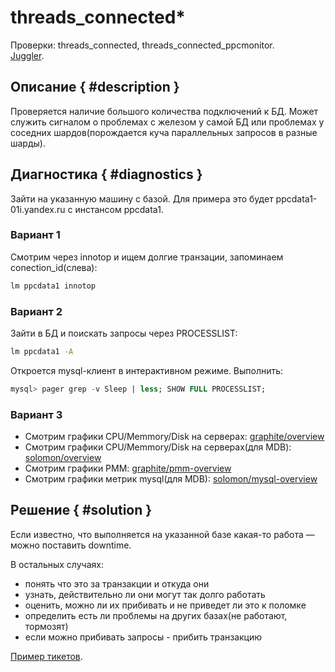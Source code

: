 # threads_connected*
Проверки: threads_connected, threads_connected_ppcmonitor.  
[Juggler](https://juggler.yandex-team.ru/aggregate_checks/?query=(host%3Ddirect.prod_ppcdata%7Chost%3Ddirect.prod_mysql)%26service%3Dthreads_connected*).


## Описание { #description }
Проверяется наличие большого количества подключений к БД. Может служить сигналом о проблемах с железом у самой БД или проблемах у соседних шардов(порождается куча параллельных запросов в разные шарды).


## Диагностика { #diagnostics }
Зайти на указанную машину с базой. Для примера это будет ppcdata1-01i.yandex.ru с инстансом ppcdata1.

### Вариант 1
Смотрим через innotop и ищем долгие транзации, запоминаем conection_id(слева):
```sh
lm ppcdata1 innotop
```

### Вариант 2
Зайти в БД и поискать запросы через PROCESSLIST:
```sh
lm ppcdata1 -A
```
Откроется mysql-клиент в интерактивном режиме. Выполнить:
```sql
mysql> pager grep -v Sleep | less; SHOW FULL PROCESSLIST;
```

### Вариант 3
- Смотрим графики CPU/Memmory/Disk на серверах: [graphite/overview](https://ppcgraphite.yandex.ru/grafana/dashboard/db/common-systems-per-host?orgId=1)
- Смотрим графики CPU/Memmory/Disk на серверах(для MDB): [solomon/overview](https://solomon.yandex-team.ru/?cluster=internal-mdb_dom0&dc=by_cid_container&host=by_cid_container&project=internal-mdb&service=dom0&dashboard=internal-mdb-porto-instance&l.container=man-9uld86zjwpre3gwh.db.yandex.net&b=1h&e=)
- Смотрим графики PMM: [graphite/pmm-overview](https://ppcgraphite.yandex.ru/grafana/dashboard/db/pmm-mysql-overview?orgId=1)
- Смотрим графики метрик mysql(для MDB): [solomon/mysql-overview](https://solomon.yandex-team.ru/?project=internal-mdb&cluster=mdb_mdb2ktk8f8nilm6c8b8i&service=mdb&host=*&graph=auto&stack=false&dc=by_host&hideNoData=true&b=7d&e=&l.sensor=mysql_Threads_running)

## Решение { #solution }
Если известно, что выполняется на указанной базе какая-то работа — можно поставить downtime.

В остальных случаях:
- понять что это за транзакции и откуда они
- узнать, действительно ли они могут так долго работать
- оценить, можно ли их прибивать и не приведет ли это к поломке
- определить есть ли проблемы на других базах(не работают, тормозят)
- если можно прибивать запросы - прибить транзакцию

[Пример тикетов](https://st.yandex-team.ru/DIRECT-131356).
